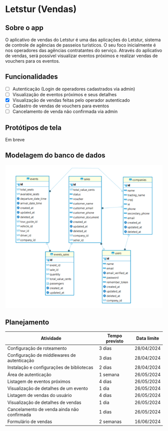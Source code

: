 # Letstur (Vendas)

## Sobre o app
O aplicativo de vendas do Letstur é uma das aplicações do Letstur, sistema de controle de agências de passeios turísticos. O seu foco inicialmente é nos operadores das agências contratantes do serviço. Através do aplicativo de vendas, será possível visualizar eventos próximos e realizar vendas de vouchers para os eventos.

## Funcionalidades
- [ ] Autenticação (Login de operadores cadastrados via admin)
- [ ] Visualização de eventos próximos e seus detalhes
- [x] Visualização de vendas feitas pelo operador autenticado
- [ ] Cadastro de vendas de vouchers para eventos
- [ ] Cancelamento de venda não confirmada via admin

## Protótipos de tela
Em breve

## Modelagem do banco de dados

![Modelagem do banco de dados](docs/modelagem-banco.png)

## Planejamento
| Atividade | Tempo previsto | Data limite |
| ----------- | ----------- | ----------- |
| Configuração de roteamento     | 3 dias      | 28/04/2024 |
| Configuração de middlewares de autenticação    | 3 dias      | 28/04/2024 |
| Instalação e configurações de bibliotecas     | 2 dias      | 28/04/2024 |
| Área de autenticação    | 1 semana      | 26/05/2024 |
| Listagem de eventos próximos    | 4 dias     | 26/05/2024 |
| Visualização de detalhes de um evento    | 1 dia      | 26/05/2024 |
| Listagem de vendas do usuário    | 4 dias    | 26/05/2024 |
| Visualização de detalhes de vendas    | 1 dia     | 26/05/2024 |
| Cancelamento de venda ainda não confirmada    | 1 dias      | 26/05/2024 |
| Formulário de vendas    | 2 semanas      |16/06/2024 |
